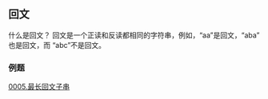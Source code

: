 ## 回文

什么是回文？
回文是一个正读和反读都相同的字符串，例如，“aa”是回文，“aba” 也是回文，而 “abc”不是回文。

### 例题

[0005.最长回文子串](0005.最长回文子串.md)